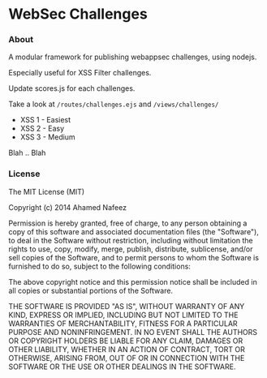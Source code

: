 WebSec Challenges
======================

### About

A modular framework for publishing webappsec challenges, using nodejs.

Especially useful for XSS Filter challenges.

Update scores.js for each challenges.

Take a look at `/routes/challenges.ejs` and `/views/challenges/`


* XSS 1 - Easiest
* XSS 2 - Easy
* XSS 3 - Medium

Blah .. Blah

### License

The MIT License (MIT)

Copyright (c) 2014 Ahamed Nafeez

Permission is hereby granted, free of charge, to any person obtaining a copy
of this software and associated documentation files (the "Software"), to deal
in the Software without restriction, including without limitation the rights
to use, copy, modify, merge, publish, distribute, sublicense, and/or sell
copies of the Software, and to permit persons to whom the Software is
furnished to do so, subject to the following conditions:

The above copyright notice and this permission notice shall be included in all
copies or substantial portions of the Software.

THE SOFTWARE IS PROVIDED "AS IS", WITHOUT WARRANTY OF ANY KIND, EXPRESS OR
IMPLIED, INCLUDING BUT NOT LIMITED TO THE WARRANTIES OF MERCHANTABILITY,
FITNESS FOR A PARTICULAR PURPOSE AND NONINFRINGEMENT. IN NO EVENT SHALL THE
AUTHORS OR COPYRIGHT HOLDERS BE LIABLE FOR ANY CLAIM, DAMAGES OR OTHER
LIABILITY, WHETHER IN AN ACTION OF CONTRACT, TORT OR OTHERWISE, ARISING FROM,
OUT OF OR IN CONNECTION WITH THE SOFTWARE OR THE USE OR OTHER DEALINGS IN THE
SOFTWARE.
